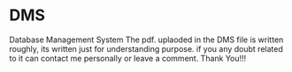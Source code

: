 # DMS
Database Management System
The pdf. uplaoded in the DMS file is written roughly, its written just for understanding purpose.
if you any doubt related to it can contact me personally or leave a comment.
Thank You!!!
